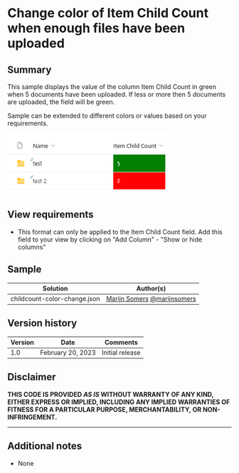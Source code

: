 # Change color of Item Child Count when enough files have been uploaded

## Summary
This sample displays the value of the column Item Child Count in green when 5 documents have been uploaded. If less or more then 5 documents are uploaded, the field will be green.

Sample can be extended to different colors or values based on your requirements.

![screenshot of the sample](./assets/screenshot.png)

## View requirements
- This format can only be applied to the Item Child Count field. Add this field to your view by clicking on "Add Column" - "Show or hide columns"

## Sample

Solution|Author(s)
--------|---------
childcount-color-change.json | [Marijn Somers](https://github.com/marijnsomers) [@marijnsomers](https://twitter.com/marijnsomers)

## Version history

Version|Date|Comments
-------|----|--------
1.0|February 20, 2023|Initial release

## Disclaimer
**THIS CODE IS PROVIDED *AS IS* WITHOUT WARRANTY OF ANY KIND, EITHER EXPRESS OR IMPLIED, INCLUDING ANY IMPLIED WARRANTIES OF FITNESS FOR A PARTICULAR PURPOSE, MERCHANTABILITY, OR NON-INFRINGEMENT.**

---

## Additional notes

- None
